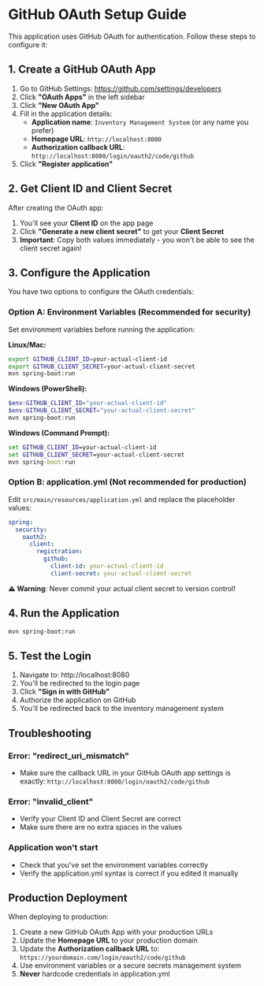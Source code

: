 # GitHub OAuth Setup Guide

This application uses GitHub OAuth for authentication. Follow these steps to configure it:

## 1. Create a GitHub OAuth App

1. Go to GitHub Settings: https://github.com/settings/developers
2. Click **"OAuth Apps"** in the left sidebar
3. Click **"New OAuth App"**
4. Fill in the application details:
   - **Application name**: `Inventory Management System` (or any name you prefer)
   - **Homepage URL**: `http://localhost:8080`
   - **Authorization callback URL**: `http://localhost:8080/login/oauth2/code/github`
5. Click **"Register application"**

## 2. Get Client ID and Client Secret

After creating the OAuth app:

1. You'll see your **Client ID** on the app page
2. Click **"Generate a new client secret"** to get your **Client Secret**
3. **Important**: Copy both values immediately - you won't be able to see the client secret again!

## 3. Configure the Application

You have two options to configure the OAuth credentials:

### Option A: Environment Variables (Recommended for security)

Set environment variables before running the application:

**Linux/Mac:**
```bash
export GITHUB_CLIENT_ID=your-actual-client-id
export GITHUB_CLIENT_SECRET=your-actual-client-secret
mvn spring-boot:run
```

**Windows (PowerShell):**
```powershell
$env:GITHUB_CLIENT_ID="your-actual-client-id"
$env:GITHUB_CLIENT_SECRET="your-actual-client-secret"
mvn spring-boot:run
```

**Windows (Command Prompt):**
```cmd
set GITHUB_CLIENT_ID=your-actual-client-id
set GITHUB_CLIENT_SECRET=your-actual-client-secret
mvn spring-boot:run
```

### Option B: application.yml (Not recommended for production)

Edit `src/main/resources/application.yml` and replace the placeholder values:

```yaml
spring:
  security:
    oauth2:
      client:
        registration:
          github:
            client-id: your-actual-client-id
            client-secret: your-actual-client-secret
```

**⚠️ Warning**: Never commit your actual client secret to version control!

## 4. Run the Application

```bash
mvn spring-boot:run
```

## 5. Test the Login

1. Navigate to: http://localhost:8080
2. You'll be redirected to the login page
3. Click **"Sign in with GitHub"**
4. Authorize the application on GitHub
5. You'll be redirected back to the inventory management system

## Troubleshooting

### Error: "redirect_uri_mismatch"
- Make sure the callback URL in your GitHub OAuth app settings is exactly: `http://localhost:8080/login/oauth2/code/github`

### Error: "invalid_client"
- Verify your Client ID and Client Secret are correct
- Make sure there are no extra spaces in the values

### Application won't start
- Check that you've set the environment variables correctly
- Verify the application.yml syntax is correct if you edited it manually

## Production Deployment

When deploying to production:

1. Create a new GitHub OAuth App with your production URLs
2. Update the **Homepage URL** to your production domain
3. Update the **Authorization callback URL** to: `https://yourdomain.com/login/oauth2/code/github`
4. Use environment variables or a secure secrets management system
5. **Never** hardcode credentials in application.yml
